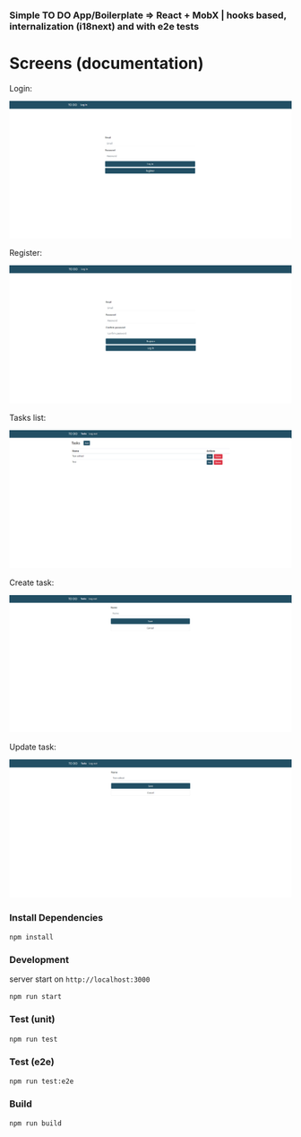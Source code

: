 ### Simple TO DO App/Boilerplate => React + MobX | hooks based, internalization (i18next) and with e2e tests

# Screens (documentation)

Login:

![login](https://raw.githubusercontent.com/yerevin/hire-me-recruitation-repo/master/react-mobx/screenshots/login.png)

Register:

![register](https://raw.githubusercontent.com/yerevin/hire-me-recruitation-repo/master/react-mobx/screenshots/register.png)

Tasks list:

![tasks-list](https://raw.githubusercontent.com/yerevin/hire-me-recruitation-repo/master/react-mobx/screenshots/tasks-list.png)

Create task:

![create-task](https://raw.githubusercontent.com/yerevin/hire-me-recruitation-repo/master/react-mobx/screenshots/create-task.png)

Update task:

![update-task](https://raw.githubusercontent.com/yerevin/hire-me-recruitation-repo/master/react-mobx/screenshots/update-task.png)

### Install Dependencies

```
npm install
```

### Development

server start on `http://localhost:3000`

```
npm run start
```

### Test (unit)

```
npm run test
```

### Test (e2e)

```
npm run test:e2e
```

### Build

```
npm run build
```